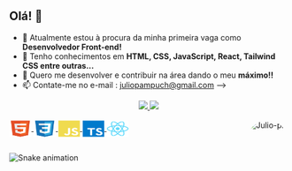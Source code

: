 ## Olá! 👋

- 🔭 Atualmente estou à procura da minha primeira vaga como <strong> Desenvolvedor Front-end! </strong>
- 🌱 Tenho conhecimentos em <strong> HTML, CSS, JavaScript, React, Tailwind CSS entre outras... </strong>
- 👯 Quero me desenvolver e contribuir na área dando o meu <strong> máximo!! </strong>
- 📫 Contate-me no e-mail : juliopampuch@gmail.com
-->
<div align="center">
  <a href="https://github.com/JulioPampuch">
  <img width="48%" src="https://github-readme-stats.vercel.app/api?username=juliopampuch&show_icons=true&theme=dark&include_all_commits=true&count_private=true"/>
  <img width="48%" src="https://github-readme-stats.vercel.app/api/top-langs/?username=juliopampuch&layout=compact&langs_count=7&theme=dark"/>
</div>
  
<div style="display: inline_block"><br>
   <img align="center" alt="Julio-HTML" height="30" width="40" src="https://raw.githubusercontent.com/devicons/devicon/master/icons/html5/html5-original.svg">
  <img align="center" alt="Julio-CSS" height="30" width="40" src="https://raw.githubusercontent.com/devicons/devicon/master/icons/css3/css3-original.svg">
  <img align="center" alt="Julio-Js" height="30" width="40" src="https://raw.githubusercontent.com/devicons/devicon/master/icons/javascript/javascript-plain.svg">
  <img align="center" alt="Julio-Ts" height="30" width="40" src="https://raw.githubusercontent.com/devicons/devicon/master/icons/typescript/typescript-plain.svg">
  <img align="center" alt="Julio-React" height="30" width="40" src="https://raw.githubusercontent.com/devicons/devicon/master/icons/react/react-original.svg">
  <img align="right" alt="Julio-pic" height="90" style="border-radius:50px;"  src="https://cdn.discordapp.com/attachments/988120747320938537/1047665374742712401/gifcode.gif">
</div>
  
  ##
 
<div> 
</a> 
 
  ![Snake animation](https://github.com/JulioPampuch/JulioPampuch/blob/output/github-contribution-grid-snake.svg)
 
</div>
